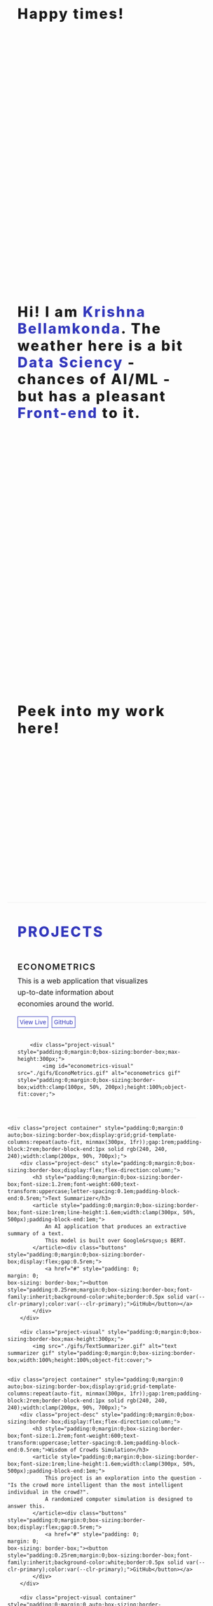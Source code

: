 <!DOCTYPE html>
<html lang="en" style="padding:0;margin:0;box-sizing:border-box;font-family:'Montserrat', sans-serif;font-size:16px;--clr-primary:#3439bd;">
<body style="padding: 0;
    margin: 0;
    box-sizing: border-box;">
<section class="banner-page container" style="padding:0;margin:0 auto;box-sizing:border-box;padding-block:3rem;border-block-end:1px solid rgb(240, 240, 240);width:clamp(200px, 90%, 700px);min-height:60vh;display:flex;flex-direction:column;justify-content:space-around;"><article class="container" style="padding:0;margin:0 auto;box-sizing:border-box;font-size:1.8rem;line-height:1.2em;width:clamp(200px, 90%, 700px);letter-spacing:0.1em;"><h2 style="padding:0;margin:0;box-sizing:border-box;font-size:2rem;line-height:1.2em;font-weight:800;padding-block-end:1rem;">Happy times!</h2>
</article><article class="container" style="padding:0;margin:0 auto;box-sizing:border-box;font-size:1.8rem;line-height:1.2em;width:clamp(200px, 90%, 700px);letter-spacing:0.1em;"><h2 style="padding:0;margin:0;box-sizing:border-box;font-size:2rem;line-height:1.2em;font-weight:800;padding-block-end:1rem;">Hi! I am <span style="padding:0;margin:0;box-sizing:border-box;color:var(--clr-primary);">Krishna Bellamkonda</span>.
                The weather here is a bit <span style="padding:0;margin:0;box-sizing:border-box;color:var(--clr-primary);">Data Sciency</span> - chances of AI/ML -
                but has a pleasant <span style="padding:0;margin:0;box-sizing:border-box;color:var(--clr-primary);">Front-end</span> to it.
            </h2>
</article><article class="container" style="padding:0;margin:0 auto;box-sizing:border-box;font-size:1.8rem;line-height:1.2em;width:clamp(200px, 90%, 700px);letter-spacing:0.1em;"><h2 style="padding:0;margin:0;box-sizing:border-box;font-size:2rem;line-height:1.2em;font-weight:800;padding-block-end:1rem;">Peek into my work here!</h2>
</article></section><section class="projects container" style="padding:0;margin:0 auto;box-sizing:border-box;padding-block:3rem;border-block-end:none;display:grid;width:clamp(200px, 90%, 700px);"><h2 class="title container" style="padding:0;margin:0 auto;box-sizing:border-box;font-size:2rem;line-height:1.2em;font-weight:800;padding-block-end:1rem;color:var(--clr-primary);width:clamp(200px, 90%, 700px);text-transform:uppercase;letter-spacing:0.1em;">Projects</h2>
<div class="project container" style="padding:0;margin:0 auto;box-sizing:border-box;display:grid;grid-template-columns:repeat(auto-fit, minmax(300px, 1fr));gap:1rem;padding-block:2rem;border-block-end:1px solid rgb(240, 240, 240);width:clamp(200px, 90%, 700px);">
<div class="project-desc" style="padding:0;margin:0;box-sizing:border-box;display:flex;flex-direction:column;">
<h3 style="padding:0;margin:0;box-sizing:border-box;font-size:1.2rem;font-weight:600;text-transform:uppercase;letter-spacing:0.1em;padding-block-end:0.5rem;">EconoMetrics</h3>
<article style="padding:0;margin:0;box-sizing:border-box;font-size:1rem;line-height:1.6em;width:clamp(300px, 50%, 500px);padding-block-end:1em;">
                This is a web application that visualizes up-to-date
                information about economies around the world.
            </article><div class="buttons" style="padding:0;margin:0;box-sizing:border-box;display:flex;gap:0.5rem;">
<a href="#" style="padding: 0;
    margin: 0;
    box-sizing: border-box;"><button style="padding:0.25rem;margin:0;box-sizing:border-box;font-family:inherit;background-color:white;border:0.5px solid var(--clr-primary);color:var(--clr-primary);">View Live</button></a>
                <a href="#" style="padding: 0;
    margin: 0;
    box-sizing: border-box;"><button style="padding:0.25rem;margin:0;box-sizing:border-box;font-family:inherit;background-color:white;border:0.5px solid var(--clr-primary);color:var(--clr-primary);">GitHub</button></a>
            </div>
        </div>
 
        <div class="project-visual" style="padding:0;margin:0;box-sizing:border-box;max-height:300px;">
            <img id="econometrics-visual" src="./gifs/EconoMetrics.gif" alt="econometrics gif" style="padding:0;margin:0;box-sizing:border-box;width:clamp(100px, 50%, 200px);height:100%;object-fit:cover;">
</div>
    </div>
 
    <div class="project container" style="padding:0;margin:0 auto;box-sizing:border-box;display:grid;grid-template-columns:repeat(auto-fit, minmax(300px, 1fr));gap:1rem;padding-block:2rem;border-block-end:1px solid rgb(240, 240, 240);width:clamp(200px, 90%, 700px);">
        <div class="project-desc" style="padding:0;margin:0;box-sizing:border-box;display:flex;flex-direction:column;">
            <h3 style="padding:0;margin:0;box-sizing:border-box;font-size:1.2rem;font-weight:600;text-transform:uppercase;letter-spacing:0.1em;padding-block-end:0.5rem;">Text Summarizer</h3>
            <article style="padding:0;margin:0;box-sizing:border-box;font-size:1rem;line-height:1.6em;width:clamp(300px, 50%, 500px);padding-block-end:1em;">
                An AI application that produces an extractive summary of a text.
                This model is built over Google&rsquo;s BERT.
            </article><div class="buttons" style="padding:0;margin:0;box-sizing:border-box;display:flex;gap:0.5rem;">
                <a href="#" style="padding: 0;
    margin: 0;
    box-sizing: border-box;"><button style="padding:0.25rem;margin:0;box-sizing:border-box;font-family:inherit;background-color:white;border:0.5px solid var(--clr-primary);color:var(--clr-primary);">GitHub</button></a>
            </div>
        </div>
 
        <div class="project-visual" style="padding:0;margin:0;box-sizing:border-box;max-height:300px;">
            <img src="./gifs/TextSummarizer.gif" alt="text summarizer gif" style="padding:0;margin:0;box-sizing:border-box;width:100%;height:100%;object-fit:cover;">
</div>
    </div>
 
    <div class="project container" style="padding:0;margin:0 auto;box-sizing:border-box;display:grid;grid-template-columns:repeat(auto-fit, minmax(300px, 1fr));gap:1rem;padding-block:2rem;border-block-end:1px solid rgb(240, 240, 240);width:clamp(200px, 90%, 700px);">
        <div class="project-desc" style="padding:0;margin:0;box-sizing:border-box;display:flex;flex-direction:column;">
            <h3 style="padding:0;margin:0;box-sizing:border-box;font-size:1.2rem;font-weight:600;text-transform:uppercase;letter-spacing:0.1em;padding-block-end:0.5rem;">Wisdom of Crowds Simulation</h3>
            <article style="padding:0;margin:0;box-sizing:border-box;font-size:1rem;line-height:1.6em;width:clamp(300px, 50%, 500px);padding-block-end:1em;">
                This project is an exploration into the question - "Is the crowd more intelligent than the most intelligent individual in the crowd?".
                A randomized computer simulation is designed to answer this.
            </article><div class="buttons" style="padding:0;margin:0;box-sizing:border-box;display:flex;gap:0.5rem;">
                <a href="#" style="padding: 0;
    margin: 0;
    box-sizing: border-box;"><button style="padding:0.25rem;margin:0;box-sizing:border-box;font-family:inherit;background-color:white;border:0.5px solid var(--clr-primary);color:var(--clr-primary);">GitHub</button></a>
            </div>
        </div>
 
        <div class="project-visual container" style="padding:0;margin:0 auto;box-sizing:border-box;width:clamp(200px, 90%, 700px);max-height:300px;">
            <img src="./gifs/wisdom_of_crowds_simulation.gif" alt="wisdom of crowds gif" style="padding:0;margin:0;box-sizing:border-box;width:100%;height:100%;object-fit:cover;">
</div>
    </div>
</section><section class="other-projects container" style="padding:0;margin:0 auto;box-sizing:border-box;padding-block:3rem;border-block-end:1px solid rgb(240, 240, 240);width:clamp(200px, 90%, 700px);"><h2 class="title" style="padding:0;margin:0;box-sizing:border-box;font-size:2rem;line-height:1.2em;font-weight:800;padding-block-end:1rem;color:var(--clr-primary);text-transform:uppercase;letter-spacing:0.1em;">Other Interesting Projects</h2>
    <ul style="padding:0;margin:0;box-sizing:border-box;list-style:none;display:grid;grid-template-columns:repeat(auto-fit, minmax(200px, 1fr));gap:1rem;">
<a href="#" style="padding:0;margin:0;box-sizing:border-box;text-decoration:none;color:black;">
            <li style="padding: 0;
    margin: 0;
    box-sizing: border-box;">Wildfire simulation</li>
        </a>
        <a href="#" style="padding:0;margin:0;box-sizing:border-box;text-decoration:none;color:black;">
            <li style="padding: 0;
    margin: 0;
    box-sizing: border-box;">Birthday Application</li>
        </a>
        <a href="#" style="padding:0;margin:0;box-sizing:border-box;text-decoration:none;color:black;">
            <li style="padding: 0;
    margin: 0;
    box-sizing: border-box;">Global News Markdown</li>
        </a>
        <a href="#" style="padding:0;margin:0;box-sizing:border-box;text-decoration:none;color:black;">
            <li style="padding: 0;
    margin: 0;
    box-sizing: border-box;">Dimensionality Reduction Notebook</li>
        </a>
        <a href="#" style="padding:0;margin:0;box-sizing:border-box;text-decoration:none;color:black;">
            <li style="padding: 0;
    margin: 0;
    box-sizing: border-box;">Dimensionality Reduction Notebook</li>
        </a>
        <a href="#" style="padding:0;margin:0;box-sizing:border-box;text-decoration:none;color:black;">
            <li style="padding: 0;
    margin: 0;
    box-sizing: border-box;">Dimensionality Reduction Notebook</li>
        </a>
        <a href="#" style="padding:0;margin:0;box-sizing:border-box;text-decoration:none;color:black;">
            <li style="padding: 0;
    margin: 0;
    box-sizing: border-box;">Dimensionality Reduction Notebook</li>
        </a>
    </ul></section><details class="news-section container" style="padding:0;margin:0 auto;box-sizing:border-box;border-block-end:1px solid rgb(240, 240, 240);padding-block:3rem;width:clamp(200px, 90%, 700px);"><summary class="title" style="padding:0;margin:0;box-sizing:border-box;font-size:2rem;line-height:1.2em;font-weight:800;color:var(--clr-primary);text-transform:uppercase;letter-spacing:0.1em;"> Bored of my projects? Here's whats going around the 
           world!
        </summary><img id="news-section-svg" src="https://global-news-markdown-app.vercel.app/" width="100%" height="500px" style="padding:0;margin:0;box-sizing:border-box;width:100%;height:500px;object-fit:cover;"></details><section class="skills-section container" style="padding:0;margin:0 auto;box-sizing:border-box;padding-block:3rem;border-block-end:1px solid rgb(240, 240, 240);width:clamp(200px, 90%, 700px);"><h2 class="title" style="padding:0;margin:0;box-sizing:border-box;font-size:2rem;line-height:1.2em;font-weight:800;padding-block-end:1rem;color:var(--clr-primary);text-transform:uppercase;letter-spacing:0.1em;">Skills</h2>
       <ul class="skills" style="padding:0;margin:0;box-sizing:border-box;list-style:none;display:grid;grid-template-columns:repeat(auto-fit, minmax(100px, 1fr));gap:1rem;">
<div class="front-end" style="padding: 0;
    margin: 0;
    box-sizing: border-box;">
                <h3 style="padding:0;margin:0;box-sizing:border-box;font-size:1.2rem;font-weight:600;text-transform:uppercase;letter-spacing:0.1em;padding-block-end:0.5rem;">Front-end</h3>
                <ul class="skills-list" style="padding:0;margin:0;box-sizing:border-box;display:flex;flex-direction:column;gap:0.5rem;">
<li style="padding:0;margin:0;box-sizing:border-box;display:flex;flex-direction:column;">
                    React
 
                </li>
 
                <li style="padding:0;margin:0;box-sizing:border-box;display:flex;flex-direction:column;">
                    JavaScript
 
                </li>
 
                <li style="padding:0;margin:0;box-sizing:border-box;display:flex;flex-direction:column;">
                    HTML
 
                </li>
 
                <li style="padding:0;margin:0;box-sizing:border-box;display:flex;flex-direction:column;">
                    Sass
 
                </li>
 
 
                </ul>
</div>
 
            <div class="data-science" style="padding: 0;
    margin: 0;
    box-sizing: border-box;">
                <h3 style="padding:0;margin:0;box-sizing:border-box;font-size:1.2rem;font-weight:600;text-transform:uppercase;letter-spacing:0.1em;padding-block-end:0.5rem;">Data Science</h3>
                <ul class="skills-list" style="padding:0;margin:0;box-sizing:border-box;display:flex;flex-direction:column;gap:0.5rem;">
<li style="padding:0;margin:0;box-sizing:border-box;display:flex;flex-direction:column;">TensorFlow</li>
                    <li style="padding:0;margin:0;box-sizing:border-box;display:flex;flex-direction:column;">Pandas</li>
                    <li style="padding:0;margin:0;box-sizing:border-box;display:flex;flex-direction:column;">Numpy</li>
                    <li style="padding:0;margin:0;box-sizing:border-box;display:flex;flex-direction:column;">Sklearn</li>
                    <li style="padding:0;margin:0;box-sizing:border-box;display:flex;flex-direction:column;">Scrapy &amp; BeautifulSoup</li>
                    <li style="padding:0;margin:0;box-sizing:border-box;display:flex;flex-direction:column;">Matplotlib &amp; Seaborn</li>
                </ul>
</div>
 
            <div class="ai-ml" style="padding: 0;
    margin: 0;
    box-sizing: border-box;">
                <h3 style="padding:0;margin:0;box-sizing:border-box;font-size:1.2rem;font-weight:600;text-transform:uppercase;letter-spacing:0.1em;padding-block-end:0.5rem;">A.I / ML</h3>
                <ul class="skills-list" style="padding:0;margin:0;box-sizing:border-box;display:flex;flex-direction:column;gap:0.5rem;">
<li style="padding:0;margin:0;box-sizing:border-box;display:flex;flex-direction:column;">TensorFlow</li>
                    <li style="padding:0;margin:0;box-sizing:border-box;display:flex;flex-direction:column;">Sklearn</li>
                    <li style="padding:0;margin:0;box-sizing:border-box;display:flex;flex-direction:column;">XGboost</li>
                    <li style="padding:0;margin:0;box-sizing:border-box;display:flex;flex-direction:column;">Scipy</li>
                    <li style="padding:0;margin:0;box-sizing:border-box;display:flex;flex-direction:column;">Numpy</li>
                    <li style="padding:0;margin:0;box-sizing:border-box;display:flex;flex-direction:column;">Pandas</li>
                </ul>
</div>
 
 
       </ul></section><section class="connect-with-me container" style="padding:0;margin:0 auto;box-sizing:border-box;padding-block:3rem;border-block-end:1px solid rgb(240, 240, 240);width:clamp(200px, 90%, 700px);"><h2 class="title" style="padding:0;margin:0;box-sizing:border-box;font-size:2rem;line-height:1.2em;font-weight:800;padding-block-end:1rem;color:var(--clr-primary);text-transform:uppercase;letter-spacing:0.1em;">Connect with me</h2>
        <ul class="connections-list" style="padding:0;margin:0;box-sizing:border-box;display:flex;justify-content:space-between;">
<a href style="padding: 0;
    margin: 0;
    box-sizing: border-box;"><svg width="75" height="75" viewbox="0 0 75 75" fill="none" xmlns="http://www.w3.org/2000/svg" style="padding:0;margin:0;box-sizing:border-box;width:35px;height:35px;"><path d="M37.4999 6.75689C47.5129 6.75689 48.6988 6.795 52.6531 6.97541C56.3093 7.14228 58.2949 7.75319 59.6164 8.2666C61.3667 8.94687 62.616 9.75963 63.9282 11.0718C65.2404 12.384 66.0531 13.6333 66.7333 15.3836C67.2468 16.7051 67.8577 18.6907 68.0246 22.3468C68.205 26.3012 68.2431 27.4871 68.2431 37.5001C68.2431 47.5131 68.205 48.699 68.0246 52.6532C67.8577 56.3094 67.2468 58.295 66.7333 59.6166C66.0531 61.3668 65.2404 62.6162 63.9282 63.9284C62.616 65.2405 61.3667 66.0533 59.6164 66.7334C58.2949 67.247 56.3093 67.8579 52.6531 68.0247C48.6994 68.2051 47.5135 68.2433 37.4999 68.2433C27.4864 68.2433 26.3004 68.2051 22.3468 68.0247C18.6906 67.8579 16.705 67.247 15.3836 66.7334C13.6332 66.0533 12.3838 65.2405 11.0716 63.9284C9.75948 62.6162 8.94672 61.3668 8.2666 59.6166C7.75304 58.295 7.14213 56.3094 6.97527 52.6534C6.79485 48.699 6.75674 47.5131 6.75674 37.5001C6.75674 27.4871 6.79485 26.3012 6.97527 22.3469C7.14213 18.6907 7.75304 16.7051 8.2666 15.3836C8.94672 13.6333 9.75948 12.384 11.0716 11.0718C12.3838 9.75963 13.6332 8.94687 15.3836 8.2666C16.705 7.75319 18.6906 7.14228 22.3466 6.97541C26.301 6.795 27.4869 6.75689 37.4999 6.75689ZM37.4999 0C27.3155 0 26.0386 0.0431684 22.0388 0.225666C18.0472 0.407867 15.3214 1.0417 12.9359 1.96878C10.47 2.92711 8.37868 4.20936 6.29395 6.2941C4.20921 8.37883 2.92697 10.4701 1.96863 12.9361C1.04155 15.3215 0.407718 18.0474 0.225518 22.0389C0.0430195 26.0386 0 27.3156 0 37.5001C0 47.6845 0.0430195 48.9616 0.225518 52.9612C0.407718 56.9528 1.04155 59.6786 1.96863 62.0641C2.92697 64.5299 4.20921 66.6213 6.29395 68.706C8.37868 70.7908 10.47 72.073 12.9359 73.0314C15.3214 73.9585 18.0472 74.5923 22.0388 74.7745C26.0386 74.957 27.3155 75 37.4999 75C47.6844 75 48.9614 74.957 52.9611 74.7745C56.9526 74.5923 59.6785 73.9585 62.0639 73.0314C64.5299 72.073 66.6212 70.7908 68.7059 68.706C70.7906 66.6213 72.0729 64.53 73.0312 62.0641C73.9583 59.6786 74.5921 56.9528 74.7743 52.9612C74.9568 48.9616 75 47.6845 75 37.5001C75 27.3156 74.9568 26.0386 74.7743 22.0389C74.5921 18.0474 73.9583 15.3215 73.0312 12.9361C72.0729 10.4701 70.7906 8.37883 68.7059 6.2941C66.6212 4.20936 64.5299 2.92711 62.0639 1.96878C59.6785 1.0417 56.9526 0.407867 52.9611 0.225666C48.9614 0.0431684 47.6844 0 37.4999 0ZM37.4999 18.2433C26.8647 18.2433 18.2431 26.8649 18.2431 37.5001C18.2431 48.1353 26.8647 56.7569 37.4999 56.7569C48.1351 56.7569 56.7567 48.1353 56.7567 37.5001C56.7567 26.8649 48.1351 18.2433 37.4999 18.2433ZM37.4999 50.0001C30.5964 50.0001 24.9999 44.4036 24.9999 37.5001C24.9999 30.5966 30.5964 25 37.4999 25C44.4034 25 50 30.5966 50 37.5001C50 44.4036 44.4034 50.0001 37.4999 50.0001ZM62.0175 17.4824C62.0175 19.9678 60.0029 21.9825 57.5175 21.9825C55.0322 21.9825 53.0175 19.9678 53.0175 17.4824C53.0175 14.9971 55.0322 12.9825 57.5175 12.9825C60.0029 12.9825 62.0175 14.9971 62.0175 17.4824Z" fill="#0A0A08" style="padding: 0;
    margin: 0;
    box-sizing: border-box;"></path></svg></a>
            <a href style="padding: 0;
    margin: 0;
    box-sizing: border-box;"><svg width="75" height="75" viewbox="0 0 75 75" fill="none" xmlns="http://www.w3.org/2000/svg" style="padding:0;margin:0;box-sizing:border-box;width:35px;height:35px;"><g clip-path="url(#clip0)" style="padding: 0;
    margin: 0;
    box-sizing: border-box;"><path d="M70.8606 75.0003C73.1464 75.0003 75 73.147 75 70.8609V4.13936C75 1.85303 73.1464 0 70.8606 0H4.13936C1.85273 0 0 1.85303 0 4.13936V70.8609C0 73.147 1.85273 75.0003 4.13936 75.0003H70.8606Z" fill="#395185" style="padding: 0;
    margin: 0;
    box-sizing: border-box;"></path><path d="M51.7485 75.0003V45.9562H61.4977L62.9572 34.6374H51.7485V27.4104C51.7485 24.1333 52.6588 21.9 57.3583 21.9L63.3522 21.8974V11.7738C62.3151 11.6358 58.7572 11.3276 54.6182 11.3276C45.9762 11.3276 40.06 16.6025 40.06 26.2898V34.6374H30.2859V45.9562H40.06V75.0003H51.7485Z" fill="white" style="padding: 0;
    margin: 0;
    box-sizing: border-box;"></path></g><defs style="padding: 0;
    margin: 0;
    box-sizing: border-box;"><clippath id="clip0" style="padding: 0;
    margin: 0;
    box-sizing: border-box;"><rect width="75" height="75" fill="white" style="padding: 0;
    margin: 0;
    box-sizing: border-box;"></rect></clippath></defs></svg></a>
            <a href style="padding: 0;
    margin: 0;
    box-sizing: border-box;"><svg width="75" height="75" viewbox="0 0 75 75" fill="none" xmlns="http://www.w3.org/2000/svg" style="padding:0;margin:0;box-sizing:border-box;width:35px;height:35px;"><path d="M37.5003 0C16.7922 0 0 17.192 0 38.4003C0 55.3666 10.745 69.7607 25.645 74.8383C27.5191 75.1937 28.2072 74.0053 28.2072 72.991C28.2072 72.0753 28.1724 69.0504 28.1563 65.8417C17.7237 68.1646 15.5223 61.3109 15.5223 61.3109C13.8164 56.8724 11.3585 55.6922 11.3585 55.6922C7.95612 53.3088 11.615 53.3578 11.615 53.3578C15.3807 53.6287 17.3635 57.315 17.3635 57.315C20.7081 63.1855 26.1362 61.4883 28.2761 60.5071C28.6127 58.0253 29.5846 56.3312 30.657 55.3723C22.3277 54.4013 13.5717 51.1086 13.5717 36.3947C13.5717 32.2023 15.0366 28.7767 17.4355 26.0875C17.0462 25.1203 15.7626 21.2147 17.7988 15.9253C17.7988 15.9253 20.9478 14.8933 28.1141 19.8615C31.1054 19.0107 34.3134 18.584 37.5003 18.5694C40.6872 18.584 43.8977 19.0107 46.8946 19.8615C54.0522 14.8933 57.1969 15.9253 57.1969 15.9253C59.238 21.2147 57.9538 25.1203 57.5645 26.0875C59.969 28.7767 61.4239 32.2023 61.4239 36.3947C61.4239 51.1436 52.6512 54.3911 44.3008 55.3418C45.6458 56.5334 46.8443 58.8704 46.8443 62.453C46.8443 67.591 46.8009 71.7262 46.8009 72.991C46.8009 74.0129 47.4759 75.2103 49.3767 74.8332C64.2687 69.7499 75 55.3609 75 38.4003C75 17.192 58.2103 0 37.5003 0ZM14.0451 54.7021C13.9625 54.8928 13.6694 54.9501 13.4024 54.8191C13.1304 54.6938 12.9776 54.4337 13.0658 54.2423C13.1465 54.0458 13.4402 53.9911 13.7116 54.1228C13.9842 54.248 14.1395 54.5107 14.0451 54.7021ZM15.8897 56.3875C15.7108 56.5573 15.3612 56.4784 15.124 56.2101C14.8787 55.9424 14.8328 55.5843 15.0141 55.412C15.1985 55.2422 15.5376 55.3217 15.7835 55.5894C16.0288 55.8603 16.0766 56.2158 15.8897 56.3875ZM17.1551 58.5439C16.9254 58.7073 16.5497 58.5541 16.3174 58.2126C16.0877 57.8711 16.0877 57.4616 16.3224 57.2976C16.5553 57.1335 16.9254 57.281 17.1607 57.62C17.3899 57.9671 17.3899 58.3767 17.1551 58.5439ZM19.2953 61.0414C19.0898 61.2735 18.652 61.2111 18.3315 60.8945C18.0037 60.5848 17.9124 60.1454 18.1185 59.9133C18.3266 59.6805 18.7669 59.746 19.0898 60.0602C19.4152 60.3692 19.5145 60.8118 19.2953 61.0414ZM22.0613 61.8845C21.9706 62.1852 21.549 62.322 21.1242 62.1941C20.7001 62.0625 20.4225 61.7102 20.5082 61.4063C20.5964 61.1036 21.0199 60.9611 21.4477 61.0979C21.8713 61.2289 22.1495 61.5786 22.0613 61.8845ZM25.2091 62.2421C25.2196 62.5588 24.8594 62.8214 24.4136 62.8271C23.9652 62.8373 23.6026 62.581 23.5976 62.2694C23.5976 61.9496 23.9497 61.6895 24.3981 61.6819C24.8439 61.673 25.2091 61.9273 25.2091 62.2421ZM28.3014 62.1207C28.3548 62.4298 28.0449 62.7471 27.6022 62.8316C27.1669 62.913 26.7638 62.7223 26.7086 62.4158C26.6545 62.0991 26.97 61.7818 27.4047 61.6997C27.8481 61.6209 28.2449 61.8066 28.3014 62.1207Z" fill="#161614" style="padding: 0;
    margin: 0;
    box-sizing: border-box;"></path></svg></a>
        </ul></section>
</body>
</html>
